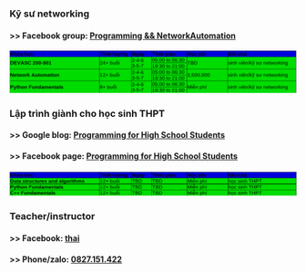 ### Kỹ sư networking 
#### >> Facebook group: [Programming && NetworkAutomation](https://www.facebook.com/groups/programmingna2001/)
![course2](course2.png)            
### Lập trình giành cho học sinh THPT  
#### >> Google blog: [Programming for High School Students](https://programminghss.blogspot.com/)
#### >> Facebook page: [Programming for High School Students](https://www.facebook.com/programminghss/)
![course1](course1.png)       
### Teacher/instructor 
#### >> Facebook: [thai](https://www.facebook.com/thaiquocvo2001)                                      
#### >> Phone/zalo: [0827.151.422](https://www.facebook.com/thaiquocvo2001)                                         
